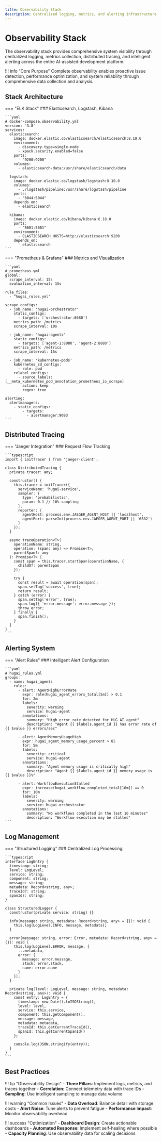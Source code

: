 ```yaml
---
title: Observability Stack
description: Centralized logging, metrics, and alerting infrastructure for comprehensive system visibility.
---
```


# Observability Stack

The observability stack provides comprehensive system visibility through centralized logging, metrics collection, distributed tracing, and intelligent alerting across the entire AI-assisted development platform.

!!! info "Core Purpose"
    Complete observability enables proactive issue detection, performance optimization, and system reliability through comprehensive data collection and analysis.

## Stack Architecture

=== "ELK Stack"
    ### Elasticsearch, Logstash, Kibana
    
    ```yaml
    # docker-compose.observability.yml
    version: '3.8'
    services:
      elasticsearch:
        image: docker.elastic.co/elasticsearch/elasticsearch:8.10.0
        environment:
          - discovery.type=single-node
          - xpack.security.enabled=false
        ports:
          - "9200:9200"
        volumes:
          - elasticsearch-data:/usr/share/elasticsearch/data
      
      logstash:
        image: docker.elastic.co/logstash/logstash:8.10.0
        volumes:
          - ./logstash/pipeline:/usr/share/logstash/pipeline
        ports:
          - "5044:5044"
        depends_on:
          - elasticsearch
      
      kibana:
        image: docker.elastic.co/kibana/kibana:8.10.0
        ports:
          - "5601:5601"
        environment:
          - ELASTICSEARCH_HOSTS=http://elasticsearch:9200
        depends_on:
          - elasticsearch
    ```

=== "Prometheus & Grafana"
    ### Metrics and Visualization
    
    ```yaml
    # prometheus.yml
    global:
      scrape_interval: 15s
      evaluation_interval: 15s
    
    rule_files:
      - "hugai_rules.yml"
    
    scrape_configs:
      - job_name: 'hugai-orchestrator'
        static_configs:
          - targets: ['orchestrator:8080']
        metrics_path: /metrics
        scrape_interval: 10s
      
      - job_name: 'hugai-agents'
        static_configs:
          - targets: ['agent-1:8080', 'agent-2:8080']
        metrics_path: /metrics
        scrape_interval: 15s
      
      - job_name: 'kubernetes-pods'
        kubernetes_sd_configs:
          - role: pod
        relabel_configs:
          - source_labels: [__meta_kubernetes_pod_annotation_prometheus_io_scrape]
            action: keep
            regex: true
    
    alerting:
      alertmanagers:
        - static_configs:
            - targets:
              - alertmanager:9093
    ```

## Distributed Tracing

=== "Jaeger Integration"
    ### Request Flow Tracking
    
    ```typescript
    import { initTracer } from 'jaeger-client';
    
    class DistributedTracing {
      private tracer: any;
      
      constructor() {
        this.tracer = initTracer({
          serviceName: 'hugai-service',
          sampler: {
            type: 'probabilistic',
            param: 0.1 // 10% sampling
          },
          reporter: {
            agentHost: process.env.JAEGER_AGENT_HOST || 'localhost',
            agentPort: parseInt(process.env.JAEGER_AGENT_PORT || '6832')
          }
        });
      }
      
      async traceOperation<T>(
        operationName: string,
        operation: (span: any) => Promise<T>,
        parentSpan?: any
      ): Promise<T> {
        const span = this.tracer.startSpan(operationName, {
          childOf: parentSpan
        });
        
        try {
          const result = await operation(span);
          span.setTag('success', true);
          return result;
        } catch (error) {
          span.setTag('error', true);
          span.log({ 'error.message': error.message });
          throw error;
        } finally {
          span.finish();
        }
      }
    }
    ```

## Alerting System

=== "Alert Rules"
    ### Intelligent Alert Configuration
    
    ```yaml
    # hugai_rules.yml
    groups:
      - name: hugai_agents
        rules:
          - alert: AgentHighErrorRate
            expr: rate(hugai_agent_errors_total[5m]) > 0.1
            for: 2m
            labels:
              severity: warning
              service: hugai-agent
            annotations:
              summary: "High error rate detected for HUG AI agent"
              description: "Agent {{ $labels.agent_id }} has error rate of {{ $value }} errors/sec"
          
          - alert: AgentMemoryUsageHigh
            expr: hugai_agent_memory_usage_percent > 85
            for: 5m
            labels:
              severity: critical
              service: hugai-agent
            annotations:
              summary: "Agent memory usage is critically high"
              description: "Agent {{ $labels.agent_id }} memory usage is {{ $value }}%"
          
          - alert: WorkflowExecutionStalled
            expr: increase(hugai_workflow_completed_total[10m]) == 0
            for: 10m
            labels:
              severity: warning
              service: hugai-orchestrator
            annotations:
              summary: "No workflows completed in the last 10 minutes"
              description: "Workflow execution may be stalled"
    ```

## Log Management

=== "Structured Logging"
    ### Centralized Log Processing
    
    ```typescript
    interface LogEntry {
      timestamp: string;
      level: LogLevel;
      service: string;
      component: string;
      message: string;
      metadata: Record<string, any>;
      traceId?: string;
      spanId?: string;
    }
    
    class StructuredLogger {
      constructor(private service: string) {}
      
      info(message: string, metadata: Record<string, any> = {}): void {
        this.log(LogLevel.INFO, message, metadata);
      }
      
      error(message: string, error: Error, metadata: Record<string, any> = {}): void {
        this.log(LogLevel.ERROR, message, {
          ...metadata,
          error: {
            message: error.message,
            stack: error.stack,
            name: error.name
          }
        });
      }
      
      private log(level: LogLevel, message: string, metadata: Record<string, any>): void {
        const entry: LogEntry = {
          timestamp: new Date().toISOString(),
          level: level,
          service: this.service,
          component: this.getComponent(),
          message: message,
          metadata: metadata,
          traceId: this.getCurrentTraceId(),
          spanId: this.getCurrentSpanId()
        };
        
        console.log(JSON.stringify(entry));
      }
    }
    ```

## Best Practices

!!! tip "Observability Design"
    - **Three Pillars**: Implement logs, metrics, and traces together
    - **Correlation**: Connect telemetry data with trace IDs
    - **Sampling**: Use intelligent sampling to manage data volume

!!! warning "Common Issues"
    - **Data Overload**: Balance detail with storage costs
    - **Alert Noise**: Tune alerts to prevent fatigue
    - **Performance Impact**: Monitor observability overhead

!!! success "Optimization"
    - **Dashboard Design**: Create actionable dashboards
    - **Automated Response**: Implement self-healing where possible
    - **Capacity Planning**: Use observability data for scaling decisions